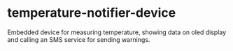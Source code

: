 # temperature-notifier-device
Embedded device for measuring temperature, showing data on oled display and calling an SMS service for sending warnings.
